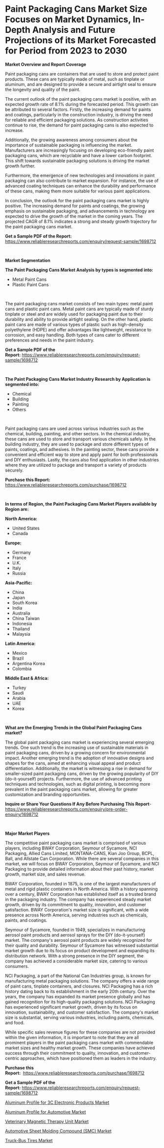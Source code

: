 <p><h1>Paint Packaging Cans Market Size Focuses on Market Dynamics, In-Depth Analysis and Future Projections of its Market Forecasted for Period from 2023 to 2030</h1></p><p><strong>Market Overview and Report Coverage</strong></p>
<p><p>Paint packaging cans are containers that are used to store and protect paint products. These cans are typically made of metal, such as tinplate or aluminum, and are designed to provide a secure and airtight seal to ensure the longevity and quality of the paint.</p><p>The current outlook of the paint packaging cans market is positive, with an expected growth rate of 8.1% during the forecasted period. This growth can be attributed to several factors. Firstly, the increasing demand for paints and coatings, particularly in the construction industry, is driving the need for reliable and efficient packaging solutions. As construction activities continue to rise, the demand for paint packaging cans is also expected to increase.</p><p>Additionally, the growing awareness among consumers about the importance of sustainable packaging is influencing the market. Manufacturers are increasingly focusing on developing eco-friendly paint packaging cans, which are recyclable and have a lower carbon footprint. This shift towards sustainable packaging solutions is driving the market growth further.</p><p>Furthermore, the emergence of new technologies and innovations in paint packaging can also contribute to market expansion. For instance, the use of advanced coating techniques can enhance the durability and performance of these cans, making them more suitable for various paint applications.</p><p>In conclusion, the outlook for the paint packaging cans market is highly positive. The increasing demand for paints and coatings, the growing emphasis on sustainable packaging, and advancements in technology are expected to drive the growth of the market in the coming years. The projected CAGR of 8.1% indicates a strong and steady growth trajectory for the paint packaging cans market.</p></p>
<p><strong>Get a Sample PDF of the Report:</strong> <a href="https://www.reliableresearchreports.com/enquiry/request-sample/1698712">https://www.reliableresearchreports.com/enquiry/request-sample/1698712</a></p>
<p>&nbsp;</p>
<p><strong>Market Segmentation</strong></p>
<p><strong>The Paint Packaging Cans Market Analysis by types is segmented into:</strong></p>
<p><ul><li>Metal Paint Cans</li><li>Plastic Paint Cans</li></ul></p>
<p>&nbsp;</p>
<p><p>The paint packaging cans market consists of two main types: metal paint cans and plastic paint cans. Metal paint cans are typically made of sturdy tinplate or steel and are widely used for packaging paint due to their durability and ability to provide airtight sealing. On the other hand, plastic paint cans are made of various types of plastic such as high-density polyethylene (HDPE) and offer advantages like lightweight, resistance to corrosion, and easy handling. Both types of cans cater to different preferences and needs in the paint industry.</p></p>
<p><strong>Get a Sample PDF of the Report:</strong>&nbsp;<a href="https://www.reliableresearchreports.com/enquiry/request-sample/1698712">https://www.reliableresearchreports.com/enquiry/request-sample/1698712</a></p>
<p>&nbsp;</p>
<p><strong>The Paint Packaging Cans Market Industry Research by Application is segmented into:</strong></p>
<p><ul><li>Chemical</li><li>Building</li><li>Painting</li><li>Others</li></ul></p>
<p>&nbsp;</p>
<p><p>Paint packaging cans are used across various industries such as the chemical, building, painting, and other sectors. In the chemical industry, these cans are used to store and transport various chemicals safely. In the building industry, they are used to package and store different types of paints, coatings, and adhesives. In the painting sector, these cans provide a convenient and efficient way to store and apply paint for both professionals and DIY enthusiasts. Lastly, the cans also find application in other industries where they are utilized to package and transport a variety of products securely.</p></p>
<p><strong>Purchase this Report:</strong>&nbsp; <a href="https://www.reliableresearchreports.com/purchase/1698712">https://www.reliableresearchreports.com/purchase/1698712</a></p>
<p>&nbsp;</p>
<p><strong>In terms of Region, the Paint Packaging Cans Market Players available by Region are:</strong></p>
<p>
    <p> <strong> North America: </strong>
        <ul>
            <li>United States</li>
            <li>Canada</li>
        </ul>
        </p> 
    <p> <strong> Europe: </strong>
        <ul>
            <li>Germany</li>
            <li>France</li>
            <li>U.K.</li>
            <li>Italy</li>
            <li>Russia</li>
        </ul>
        </p> 
    <p> <strong> Asia-Pacific: </strong>
        <ul>
            <li>China</li>
            <li>Japan</li>
            <li>South Korea</li>
            <li>India</li>
            <li>Australia</li>
            <li>China Taiwan</li>
            <li>Indonesia</li>
            <li>Thailand</li>
            <li>Malaysia</li>
        </ul>
        </p> 
    <p> <strong> Latin America: </strong>
        <ul>
            <li>Mexico</li>
            <li>Brazil</li>
            <li>Argentina Korea</li>
            <li>Colombia</li>
        </ul>
        </p> 
    <p> <strong> Middle East & Africa: </strong>
        <ul>
            <li>Turkey</li>
            <li>Saudi</li>
            <li>Arabia</li>
            <li>UAE</li>
            <li>Korea</li>
        </ul>
    </p>
    </p>
<p>&nbsp;</p>
<p><strong>What are the Emerging Trends in the Global Paint Packaging Cans market?</strong></p>
<p><p>The global paint packaging cans market is experiencing several emerging trends. One such trend is the increasing use of sustainable materials in paint packaging cans, driven by a growing concern for environmental impact. Another emerging trend is the adoption of innovative designs and shapes for the cans, aimed at enhancing visual appeal and product differentiation. Additionally, the market is witnessing a rise in demand for smaller-sized paint packaging cans, driven by the growing popularity of DIY (do-it-yourself) projects. Furthermore, the use of advanced printing techniques and technologies, such as digital printing, is becoming more prevalent in the paint packaging cans market, allowing for greater customization and branding opportunities.</p></p>
<p><strong>Inquire or Share Your Questions If Any Before Purchasing This Report</strong>- <a href="https://www.reliableresearchreports.com/enquiry/pre-order-enquiry/1698712">https://www.reliableresearchreports.com/enquiry/pre-order-enquiry/1698712</a></p>
<p>&nbsp;</p>
<p><strong>Major Market Players</strong></p>
<p><p>The competitive paint packaging cans market is comprised of various players, including BWAY Corporation, Seymour of Sycamore, NCI Packaging, Allied Cans Limited, MONTANA-CANS, Kian Joo Group, BCPL, Ball, and Allstate Can Corporation. While there are several companies in this market, we will focus on BWAY Corporation, Seymour of Sycamore, and NCI Packaging to provide detailed information about their past history, market growth, market size, and sales revenue.</p><p>BWAY Corporation, founded in 1875, is one of the largest manufacturers of metal and rigid plastic containers in North America. With a history spanning over a century, BWAY Corporation has established itself as a trusted brand in the packaging industry. The company has experienced steady market growth, driven by its commitment to quality, innovation, and customer satisfaction. BWAY Corporation's market size is significant, with a wide presence across North America, serving industries such as chemicals, paints, and coatings.</p><p>Seymour of Sycamore, founded in 1949, specializes in manufacturing aerosol paint products and aerosol sprays for the DIY (do-it-yourself) market. The company's aerosol paint products are widely recognized for their quality and durability. Seymour of Sycamore has witnessed substantial market growth due to its focus on product development and expanding its distribution network. With a strong presence in the DIY segment, the company has achieved a considerable market size, catering to various consumers.</p><p>NCI Packaging, a part of the National Can Industries group, is known for manufacturing metal packaging solutions. The company offers a wide range of paint cans, tinplate containers, and closures. NCI Packaging has a rich history dating back to its establishment in the early 20th century. Over the years, the company has expanded its market presence globally and has gained recognition for its high-quality packaging solutions. NCI Packaging has experienced significant market growth, driven by its focus on innovation, sustainability, and customer satisfaction. The company's market size is substantial, serving various industries, including paints, chemicals, and food.</p><p>While specific sales revenue figures for these companies are not provided within the given information, it is important to note that they are all prominent players in the paint packaging cans market with commendable market sizes and healthy market growth. These companies have achieved success through their commitment to quality, innovation, and customer-centric approaches, which have positioned them as leaders in the industry.</p></p>
<p><strong>Purchase this Report:</strong>&nbsp;&nbsp;<a href="https://www.reliableresearchreports.com/purchase/1698712">https://www.reliableresearchreports.com/purchase/1698712</a></p>
<p></p>
<p><strong>Get a Sample PDF of the Report:</strong>&nbsp;<a href="https://www.reliableresearchreports.com/enquiry/request-sample/1698712">https://www.reliableresearchreports.com/enquiry/request-sample/1698712</a></p>
<p><p><a href="https://medium.com/@reportprime05/aluminum-profile-for-3c-electronic-products-market-size-market-outlook-and-market-forecast-2023-99ebb9104e3e">Aluminum Profile for 3C Electronic Products Market</a></p><p><a href="https://medium.com/@sheetal.reportprime/aluminum-profile-for-automotive-market-analysis-and-sze-forecasted-for-period-from-2023-to-2030-e9b9a42dac55">Aluminum Profile for Automotive Market</a></p><p><a href="https://www.linkedin.com/pulse/veterinary-magnetic-therapy-unit-market-size-share-global/">Veterinary Magnetic Therapy Unit Market</a></p><p><a href="https://www.linkedin.com/pulse/automotive-sheet-molding-compound-smc-market-share-amp-b8q3c/">Automotive Sheet Molding Compound (SMC) Market</a></p><p><a href="https://www.linkedin.com/pulse/truck-bus-tires-market-research-report-provides-thorough-y51pc/">Truck-Bus Tires Market</a></p></p>